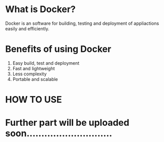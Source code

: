 # What is Docker?

Docker is an software for building, testing and deployment of appliactions easily and efficiently.

# Benefits of using Docker

1. Easy build, test and deployment
2. Fast and lightweight
3. Less complexity
4. Portable and scalable

# HOW TO USE

# Further part will be uploaded soon.............................
